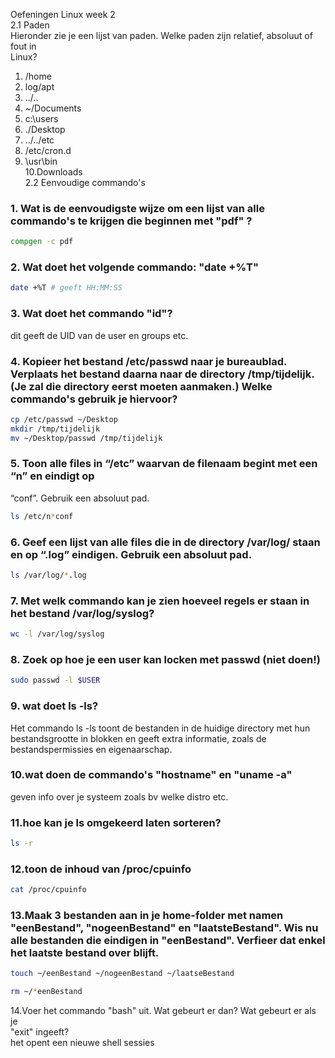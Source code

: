 
Oefeningen Linux week 2  
2.1 Paden  
Hieronder zie je een lijst van paden. Welke paden zijn relatief, absoluut of fout in  
Linux?  
1. /home  
2. log/apt  
3. ../..  
4. ~/Documents  
5. c:\users  
6. ./Desktop  
7. ../../etc  
8. /etc/cron.d  
9. \usr\bin  
10.Downloads  
2.2 Eenvoudige commando's  
### 1. Wat is de eenvoudigste wijze om een lijst van alle commando's te krijgen die beginnen met "pdf" ?  
```bash
compgen -c pdf
```
### 2. Wat doet het volgende commando: "date +%T"  
```bash
date +%T # geeft HH:MM:SS
```
### 3. Wat doet het commando "id"?  

dit geeft de UID van de user en groups etc.

### 4. Kopieer het bestand /etc/passwd naar je bureaublad. Verplaats het bestand daarna naar de directory /tmp/tijdelijk. (Je zal die directory eerst moeten  aanmaken.) Welke commando's gebruik je hiervoor?  
```bash
cp /etc/passwd ~/Desktop
mkdir /tmp/tijdelijk
mv ~/Desktop/passwd /tmp/tijdelijk
```
### 5. Toon alle files in “/etc” waarvan de filenaam begint met een “n” en eindigt op  
“conf”. Gebruik een absoluut pad. 
```bash
ls /etc/n*conf

```
### 6. Geef een lijst van alle files die in de directory /var/log/ staan en op “.log”  eindigen. Gebruik een absoluut pad.  
``` bash
ls /var/log/*.log
```

### 7. Met welk commando kan je zien hoeveel regels er staan in het bestand  /var/log/syslog?

```bash
wc -l /var/log/syslog
```
### 8. Zoek op hoe je een user kan locken met passwd (niet doen!)  
```bash
sudo passwd -l $USER
```
### 9. wat doet ls -ls?  
Het commando ls -ls toont de bestanden in de huidige directory met hun bestandsgrootte in blokken en geeft extra informatie, zoals de bestandspermissies en eigenaarschap.

### 10.wat doen de commando's "hostname" en "uname -a"  

geven info over je systeem zoals bv welke distro etc.

### 11.hoe kan je ls omgekeerd laten sorteren?  
```bash
ls -r
```
### 12.toon de inhoud van /proc/cpuinfo 
```bash
cat /proc/cpuinfo
```
### 13.Maak 3 bestanden aan in je home-folder met namen "eenBestand",  "nogeenBestand" en "laatsteBestand". Wis nu alle bestanden die eindigen in  "eenBestand". Verfieer dat enkel het laatste bestand over blijft.  

```bash
touch ~/eenBestand ~/nogeenBestand ~/laatseBestand

rm ~/*eenBestand
```
14.Voer het commando "bash" uit. Wat gebeurt er dan? Wat gebeurt er als je  
"exit" ingeeft?  
het opent een nieuwe shell sessies